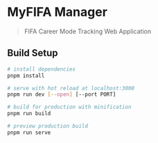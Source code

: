 # MyFIFA Manager

> FIFA Career Mode Tracking Web Application

## Build Setup

```bash
# install dependencies
pnpm install

# serve with hot reload at localhost:3000
pnpm run dev [--open] [--port PORT]

# build for production with minification
pnpm run build

# preview production build
pnpm run serve
```
